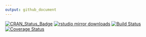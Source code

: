 ```yaml
---
output: github_document
---
```


<!-- README.md is generated from README.Rmd. Please edit that file -->

[![CRAN_Status_Badge](http://www.r-pkg.org/badges/version/dssatr)](https://cran.r-project.org/package=dssatr)
[![rstudio mirror downloads](http://cranlogs.r-pkg.org/badges/grand-total/dssatr)](https://github.com/metacran/cranlogs.app)
[![Build Status](https://api.travis-ci.org/bocinsky/dssatr.png)](https://travis-ci.org/bocinsky/dssatr)
[![Coverage Status](https://img.shields.io/codecov/c/github/NA/NA/master.svg)](https://codecov.io/github/NA/NA?branch=master)



